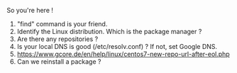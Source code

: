So you're here !

1. "find" command is your friend.
2. Identify the Linux distribution. Which is the package manager ?
3. Are there any repositories ?
4. Is your local DNS is good (/etc/resolv.conf) ? If not, set Google DNS.
5. https://www.gcore.de/en/help/linux/centos7-new-repo-url-after-eol.php
6. Can we reinstall a package ?
